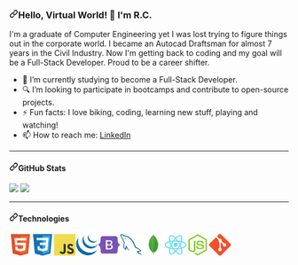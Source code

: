 <article class="markdown-body entry-content container-lg f5" itemprop="text">
  <h3 dir="auto"><a id="user-content" class="anchor" aria-hidden="true" href="#hello-world"><svg class="octicon octicon-link" viewBox="0 0 16 16" version="1.1" width="16" height="16" aria-hidden="true">
        <path fill-rule="evenodd" d="M7.775 3.275a.75.75 0 001.06 1.06l1.25-1.25a2 2 0 112.83 2.83l-2.5 2.5a2 2 0 01-2.83 0 .75.75 0 00-1.06 1.06 3.5 3.5 0 004.95 0l2.5-2.5a3.5 3.5 0 00-4.95-4.95l-1.25 1.25zm-4.69 9.64a2 2 0 010-2.83l2.5-2.5a2 2 0 012.83 0 .75.75 0 001.06-1.06 3.5 3.5 0 00-4.95 0l-2.5 2.5a3.5 3.5 0 004.95 4.95l1.25-1.25a.75.75 0 00-1.06-1.06l-1.25 1.25a2 2 0 01-2.83 0z"></path>
      </svg></a>Hello, Virtual World! <g-emoji class="g-emoji" alias="wave" fallback-src="https://github.githubassets.com/images/icons/emoji/unicode/1f44b.png">👋</g-emoji> I'm R.C.</h3>


  <p>I'm a graduate of Computer Engineering yet I was lost trying to figure things out in the corporate world. I became an Autocad Draftsman for almost 7 years in the Civil Industry. Now I'm getting back to coding and my goal will be a Full-Stack Developer. Proud to be a career shifter.</p>
  <ul dir="auto">
    <li>
      <g-emoji class="g-emoji" alias="seedling" fallback-src="https://github.githubassets.com/images/icons/emoji/unicode/1f331.png">🌱</g-emoji> I’m currently studying to become a Full-Stack Developer.
    </li>
    <li>
      <g-emoji class="g-emoji" alias="mag" fallback-src="https://github.githubassets.com/images/icons/emoji/unicode/1f50d.png">🔍</g-emoji> I’m looking to participate in bootcamps and contribute to open-source projects.
    </li>
    <li>
      <g-emoji class="g-emoji" alias="zap" fallback-src="https://github.githubassets.com/images/icons/emoji/unicode/26a1.png">⚡</g-emoji> Fun facts: I love biking, coding, learning new stuff, playing and watching!
    </li>
    <li>
      <g-emoji class="g-emoji" alias="mailbox" fallback-src="https://github.githubassets.com/images/icons/emoji/unicode/1f4eb.png">📫</g-emoji> How to reach me: <a href="https://www.linkedin.com/in/rcbuenafe/" rel="nofollow">LinkedIn</a>
    </li>
  </ul>


  <hr>
  <h4 dir="auto"><a id="user-content-github-stats" class="anchor" aria-hidden="true" href="#github-stats"><svg class="octicon octicon-link" viewBox="0 0 16 16" version="1.1" width="16" height="16" aria-hidden="true">
        <path fill-rule="evenodd" d="M7.775 3.275a.75.75 0 001.06 1.06l1.25-1.25a2 2 0 112.83 2.83l-2.5 2.5a2 2 0 01-2.83 0 .75.75 0 00-1.06 1.06 3.5 3.5 0 004.95 0l2.5-2.5a3.5 3.5 0 00-4.95-4.95l-1.25 1.25zm-4.69 9.64a2 2 0 010-2.83l2.5-2.5a2 2 0 012.83 0 .75.75 0 001.06-1.06 3.5 3.5 0 00-4.95 0l-2.5 2.5a3.5 3.5 0 004.95 4.95l1.25-1.25a.75.75 0 00-1.06-1.06l-1.25 1.25a2 2 0 01-2.83 0z"></path>
      </svg></a>GitHub Stats</h4>
  <p>
        <img height="120px" src="https://github-readme-stats.vercel.app/api?username=rcbuenafe&amp;hide_title=true&amp;hide_border=true&amp;show_icons=true&amp;include_all_commits=true&amp;count_private=true&amp;line_height=21&amp;text_color=000&amp;icon_color=000&amp;theme=graywhite"
      style="max-width: 100%;">
      <img height="120px" src="https://github-readme-stats.vercel.app/api/top-langs/?username=rcbuenafe" style="max-width: 100%;">
  </p>


  <hr>
  <h4 dir="auto"><a id="user-content-technologies" class="anchor" aria-hidden="true" href="#technologies"><svg class="octicon octicon-link" viewBox="0 0 16 16" version="1.1" width="16" height="16" aria-hidden="true">
        <path fill-rule="evenodd" d="M7.775 3.275a.75.75 0 001.06 1.06l1.25-1.25a2 2 0 112.83 2.83l-2.5 2.5a2 2 0 01-2.83 0 .75.75 0 00-1.06 1.06 3.5 3.5 0 004.95 0l2.5-2.5a3.5 3.5 0 00-4.95-4.95l-1.25 1.25zm-4.69 9.64a2 2 0 010-2.83l2.5-2.5a2 2 0 012.83 0 .75.75 0 001.06-1.06 3.5 3.5 0 00-4.95 0l-2.5 2.5a3.5 3.5 0 004.95 4.95l1.25-1.25a.75.75 0 00-1.06-1.06l-1.25 1.25a2 2 0 01-2.83 0z"></path>
      </svg></a>Technologies</h4>
  <p><a target="_blank" rel="noopener noreferrer" href="https://github.com/devicons/devicon/blob/master/icons/html5/html5-original.svg"><img align="left" alt="HTML5" width="40px" src="https://github.com/devicons/devicon/raw/master/icons/html5/html5-original.svg" style="max-width: 100%;"></a></p>
  <p><a target="_blank" rel="noopener noreferrer" href="https://github.com/devicons/devicon/blob/master/icons/css3/css3-original.svg"><img align="left" alt="CSS3" width="40px" src="https://github.com/devicons/devicon/raw/master/icons/css3/css3-original.svg" style="max-width: 100%;"></a></p>
  <p><a target="_blank" rel="noopener noreferrer" href="https://github.com/devicons/devicon/blob/master/icons/javascript/javascript-original.svg"><img align="left" alt="JavaScript" width="40px" src="https://github.com/devicons/devicon/raw/master/icons/javascript/javascript-original.svg" style="max-width: 100%;"></a></p>
  <p><a target="_blank" rel="noopener noreferrer" href="https://github.com/devicons/devicon/blob/master/icons/jquery/jquery-original.svg"><img align="left" alt="JQuery" width="40px" src="https://github.com/devicons/devicon/raw/master/icons/jquery/jquery-original.svg" style="max-width: 100%;"></a></p>
  <p><a target="_blank" rel="noopener noreferrer" href="https://github.com/devicons/devicon/blob/master/icons/bootstrap/bootstrap-plain.svg"><img align="left" alt="Bootstrap" width="40px" src="https://github.com/devicons/devicon/raw/master/icons/bootstrap/bootstrap-plain.svg" style="max-width: 100%;"></a></p>
  <p><a target="_blank" rel="noopener noreferrer" href="https://github.com/devicons/devicon/blob/master/icons/mysql/mysql-original.svg"><img align="left" alt="MySQL" width="40px" src="https://github.com/devicons/devicon/raw/master/icons/mysql/mysql-original.svg" style="max-width: 100%;"></a></p>
  <p><a target="_blank" rel="noopener noreferrer" href="https://github.com/devicons/devicon/blob/master/icons/mongodb/mongodb-original.svg"><img align="left" alt="MongoDB" width="40px" src="https://github.com/devicons/devicon/raw/master/icons/mongodb/mongodb-original.svg" style="max-width: 100%;"></a></p>
  <p><a target="_blank" rel="noopener noreferrer" href="https://github.com/devicons/devicon/blob/master/icons/react/react-original.svg"><img align="left" alt="React" width="40px" src="https://github.com/devicons/devicon/raw/master/icons/react/react-original.svg" style="max-width: 100%;"></a></p>
  <p><a target="_blank" rel="noopener noreferrer" href="https://github.com/devicons/devicon/blob/master/icons/nodejs/nodejs-original.svg"><img align="left" alt="Node" width="40px" src="https://github.com/devicons/devicon/raw/master/icons/nodejs/nodejs-original.svg" style="max-width: 100%;"></a></p>
  <p><a target="_blank" rel="noopener noreferrer" href="https://github.com/devicons/devicon/blob/master/icons/git/git-original.svg"><img align="left" alt="Git" width="40px" src="https://github.com/devicons/devicon/raw/master/icons/git/git-original.svg" style="max-width: 100%;"></a></p>
</article>
